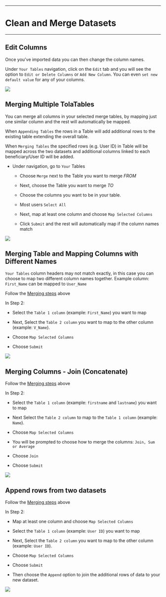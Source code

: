 ****
# Clean and Merge Datasets
---

## Edit Columns

Once you've imported data you can then change the column names.

Under `Your Tables` navigation, click on the `Edit` tab and you will see the option to `Edit or Delete Columns` or `Add New Column`. You can even `set new default value` for any of your columns.

![](https://lh3.googleusercontent.com/3sTsf48cDA-bUxLG4d8JTyRKfzNNbA5JDfAHHVkddXcyRg5H0LPjJcYPIXGNbhIh0t6OSgqUKv9XrVJL9IE2MEQU-C4n1sgFFwJWQMA6hAPDei90KAdl9-cKhgi8CQfFwz_XvtJI)

## Merging Multiple TolaTables

You can merge all columns in your selected merge tables, by mapping just one similar column and the rest will automatically be mapped.

When `Appending Tables` the rows in a Table will add additional rows to the existing table extending the overall table.

When `Merging Tables` the specified rows \(e.g. User ID\) in Table will be mapped across the two datasets and additional columns linked to each beneficiary/User ID will be added.

* Under navigation, go to `Your` Tables

  * Choose `Merge` next to the Table you want to merge _FROM_

  * Next, choose the Table you want to merge _TO_

  * Choose the columns you want to be in your table.

  * Most users `Select All`

  * Next, map at least one column and choose `Map Selected Columns`

  * Click `Submit` and the rest will automatically map if the column names match

![](https://lh5.googleusercontent.com/chxUY9Q3DhXlwpJzzyA_wjC4mIj_5Y34yShydLqSxl9jXERPR5wX0oNxpFwZdaQxytJ2AgCuUyGKjbr09NW2DPW8mXG6nlTX9W6tM4QC8qLlPUwxgAxtgE44o4UiN0gofda-PRRg)

## Merging Table and Mapping Columns with Different Names

`Your Tables` column headers may not match exactly, in this case you can choose to map two different column names together. Example column: `First_Name` can be mapped to `User_Name`

Follow the [Merging steps](https://tola.hackpad.com/4.-Multiple-Tabs-in-your-GSheet-Currently-we-can-only-import-the-first-sheettab-in-your-GSheet.-BlUMTgJoO8v#:h=Merging-Table-and-Mapping-Colu) above

In Step 2:

  * Select the `Table 1 column` \(example: `First_Name`) you want to map

  * Next, Select the `Table 2 column` you want to map to the other column (example: `V_Name`).

  * Choose `Map Selected Columns`

  * Choose `Submit`

![](https://lh6.googleusercontent.com/J4QyApmEbpkh-TxkyuYrMfEDPyYaNFfQflYQBJuAv1X-rZqcWLxZcbmgfI1oOqPmmB_6MGp4aWYbVvFz24oIiZMq0svwJLioLTnR4Omx6RLIJX7iP30K-uGT6Wrkx8RqF7czx2VN)

## Merging Columns - Join \(Concatenate\)

Follow the [Merging steps](https://tola.hackpad.com/4.-Multiple-Tabs-in-your-GSheet-Currently-we-can-only-import-the-first-sheettab-in-your-GSheet.-BlUMTgJoO8v#:h=Merging-Table-and-Mapping-Colu) above

In Step 2:

  * Select the `Table 1 column` \(example: `firstname` and `lastname`) you want to map

  * Next Select the `Table 2 column` to map to the `Table 1 column` \(example: `Name`).

  * Choose `Map Selected Columns`

  * You will be prompted to choose how to merge the columns: `Join, Sum or Average`

  * Choose `Join`

  * Choose `Submit`

![](https://lh5.googleusercontent.com/O0nzP6BW1XhcRavO6ovvqyx_5gZLzDIA0gIl20EG6x53jEmh7X3lpHqVsymssJ12PTbURT83agWuSI9FdCDKLgPMeiKGEYKaMEuLPRLwAjEEfaVamGyLKWg8Ib-I51DO-jupsvnf)

## Append rows from two datasets

Follow the [Merging steps](https://tola.hackpad.com/4.-Multiple-Tabs-in-your-GSheet-Currently-we-can-only-import-the-first-sheettab-in-your-GSheet.-BlUMTgJoO8v#:h=Merging-Table-and-Mapping-Colu) above 

In Step 2:

  * Map at least one column and choose `Map Selected Columns`

  * Select the `Table 1 column` \(example: `User ID`) you want to map

  * Next, Select the `Table 2 column` you want to map to the other column \(example: `User ID`).

  * Choose `Map Selected Columns`

  * Choose `Submit`

  * Then choose the `Append` option to join the additional rows of data to your new dataset.

![](https://lh4.googleusercontent.com/Eouu57QO-g429zSTVaIKHCnoLRURWK9QerLKqWxRzw0A9MRNsQ23WmWVYh4mvBtHMmNe74Cdt61YTQhMumXDhlLU-N1cJJe2d1Y1u36poQZcDhfz8bMmHGNBkdIkZS7VmqR_vU1J)

  



